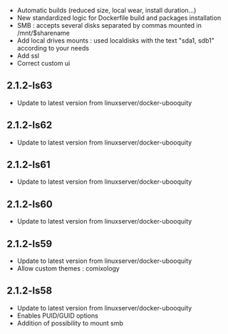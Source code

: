 - Automatic builds (reduced size, local wear, install duration...)
- New standardized logic for Dockerfile build and packages installation
- SMB : accepts several disks separated by commas mounted in /mnt/$sharename
- Add local drives mounts : used localdisks with the text "sda1, sdb1" according to your needs
- Add ssl
- Correct custom ui

## 2.1.2-ls63

- Update to latest version from linuxserver/docker-ubooquity

## 2.1.2-ls62

- Update to latest version from linuxserver/docker-ubooquity

## 2.1.2-ls61

- Update to latest version from linuxserver/docker-ubooquity

## 2.1.2-ls60

- Update to latest version from linuxserver/docker-ubooquity

## 2.1.2-ls59

- Update to latest version from linuxserver/docker-ubooquity
- Allow custom themes : comixology

## 2.1.2-ls58

- Update to latest version from linuxserver/docker-ubooquity
- Enables PUID/GUID options
- Addition of possibility to mount smb
